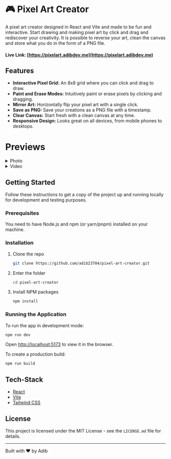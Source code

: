 # 🎮 Pixel Art Creator

A pixel art creator designed in React and Vite and made to be fun and interactive. Start drawing and making pixel art by click and drag and rediscover your creativity. It is possible to reverse your art, clean the canvas and store what you do in the form of a PNG file.

#### Live Link: [https://pixelart.adibdev.me](https://pixelart.adibdev.me)

## Features

- **Interactive Pixel Grid:** An 8x8 grid where you can click and drag to draw.
- **Paint and Erase Modes:** Intuitively paint or erase pixels by clicking and dragging.
- **Mirror Art:** Horizontally flip your pixel art with a single click.
- **Save as PNG:** Save your creations as a PNG file with a timestamp.
- **Clear Canvas:** Start fresh with a clean canvas at any time.
- **Responsive Design:** Looks great on all devices, from mobile phones to desktops.

# Previews

<details>
<summary>Photo</summary>

![Pixel Art Creator Screenshot](https://github.com/user-attachments/assets/0beca581-5a74-49b0-9140-4b59f9106e9c)

</details>
<details>
<summary>Video</summary>

<p>
  <video src="https://github.com/user-attachments/assets/5ce1887b-bf2c-4f40-a10c-b7fb1842878f" width="450" controls></video>
</p>

</details>

## Getting Started

Follow these instructions to get a copy of the project up and running locally for development and testing purposes.

### Prerequisites

You need to have Node.js and npm (or yarn/pnpm) installed on your machine.

### Installation

1.  Clone the repo
    ```sh
    git clone https://github.com/adib23704/pixel-art-creator.git
    ```
2.  Enter the folder
    ```sh
    cd pixel-art-creator
    ```
3.  Install NPM packages
    ```sh
    npm install
    ```

### Running the Application

To run the app in development mode:

```sh
npm run dev
```

Open [http://localhost:5173](http://localhost:5173) to view it in the browser.

To create a production build:

```sh
npm run build
```

## Tech-Stack

- [React](https://reactjs.org/)
- [Vite](https://vitejs.dev/)
- [Tailwind CSS](https://tailwindcss.com/)

## License

This project is licensed under the MIT License - see the `LICENSE.md` file for details.

---

Built with ❤️ by Adib
